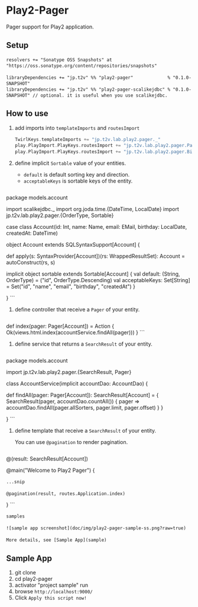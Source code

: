 Play2-Pager
=================================

Pager support for Play2 application.

## Setup

    resolvers += "Sonatype OSS Snapshots" at "https://oss.sonatype.org/content/repositories/snapshots"

    libraryDependencies += "jp.t2v" %% "play2-pager"             % "0.1.0-SNAPSHOT"
    libraryDependencies += "jp.t2v" %% "play2-pager-scalikejdbc" % "0.1.0-SNAPSHOT" // optional. it is useful when you use scalikejdbc.

## How to use

1. add imports into `templateImports` and `routesImport`

    ```scala
    TwirlKeys.templateImports += "jp.t2v.lab.play2.pager._"
    play.PlayImport.PlayKeys.routesImport += "jp.t2v.lab.play2.pager.Pager"
    play.PlayImport.PlayKeys.routesImport += "jp.t2v.lab.play2.pager.Bindables._"
    ```

1. define implicit `Sortable` value of your entities.

    * `default` is default sorting key and direction.
    * `acceptableKeys` is sortable keys of the entity.

    ```scala
package models.account

import scalikejdbc._
import org.joda.time.{DateTime, LocalDate}
import jp.t2v.lab.play2.pager.{OrderType, Sortable}

case class Account(id: Int, name: Name, email: EMail, birthday: LocalDate, createdAt: DateTime)

object Account extends SQLSyntaxSupport[Account] {

  def apply(s: SyntaxProvider[Account])(rs: WrappedResultSet): Account = autoConstruct(rs, s)

  implicit object sortable extends Sortable[Account] {
    val default: (String, OrderType) = ("id", OrderType.Descending)
    val acceptableKeys: Set[String] = Set("id", "name", "email", "birthday", "createdAt")
  }

}
    ```

1. define controller that receive a `Pager` of your entity.

    ```scala
  def index(pager: Pager[Account]) = Action {
    Ok(views.html.index(accountService.findAll(pager)))
  }
    ```

1. define service that returns a `SearchResult` of your entity.

    ```scala
package models.account

import jp.t2v.lab.play2.pager.{SearchResult, Pager}

class AccountService(implicit accountDao: AccountDao) {

  def findAll(pager: Pager[Account]): SearchResult[Account] = {
    SearchResult(pager, accountDao.countAll()) { pager =>
      accountDao.findAll(pager.allSorters, pager.limit, pager.offset)
    }
  }

}
    ```

1. define template that receive a `SearchResult` of your entity.

    You can use `@pagination` to render pagination.

    ```scala
@(result: SearchResult[Account])

@main("Welcome to Play2 Pager") {

    ...snip

    @pagination(result, routes.Application.index)

}
    ```

    samples

    ![sample app screenshot](doc/img/play2-pager-sample-ss.png?raw=true)

    More details, see [Sample App](sample)

## Sample App

1. git clone
1. cd play2-pager
1. activator "project sample" run
1. browse `http://localhost:9000/`
1. Click `Apply this script now!`


